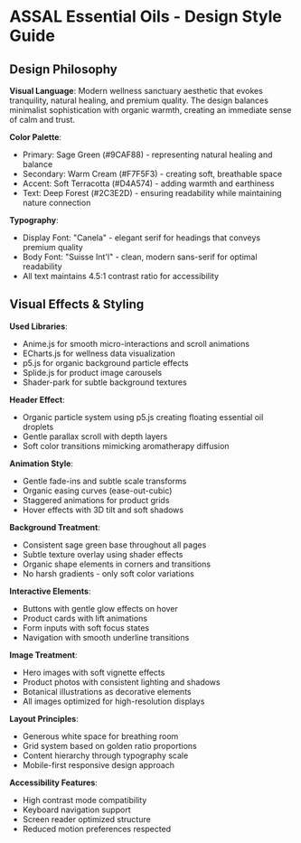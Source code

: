 # ASSAL Essential Oils - Design Style Guide

## Design Philosophy

**Visual Language**: Modern wellness sanctuary aesthetic that evokes tranquility, natural healing, and premium quality. The design balances minimalist sophistication with organic warmth, creating an immediate sense of calm and trust.

**Color Palette**: 
- Primary: Sage Green (#9CAF88) - representing natural healing and balance
- Secondary: Warm Cream (#F7F5F3) - creating soft, breathable space
- Accent: Soft Terracotta (#D4A574) - adding warmth and earthiness
- Text: Deep Forest (#2C3E2D) - ensuring readability while maintaining nature connection

**Typography**: 
- Display Font: "Canela" - elegant serif for headings that conveys premium quality
- Body Font: "Suisse Int'l" - clean, modern sans-serif for optimal readability
- All text maintains 4.5:1 contrast ratio for accessibility

## Visual Effects & Styling

**Used Libraries**: 
- Anime.js for smooth micro-interactions and scroll animations
- ECharts.js for wellness data visualization
- p5.js for organic background particle effects
- Splide.js for product image carousels
- Shader-park for subtle background textures

**Header Effect**: 
- Organic particle system using p5.js creating floating essential oil droplets
- Gentle parallax scroll with depth layers
- Soft color transitions mimicking aromatherapy diffusion

**Animation Style**:
- Gentle fade-ins and subtle scale transforms
- Organic easing curves (ease-out-cubic)
- Staggered animations for product grids
- Hover effects with 3D tilt and soft shadows

**Background Treatment**:
- Consistent sage green base throughout all pages
- Subtle texture overlay using shader effects
- Organic shape elements in corners and transitions
- No harsh gradients - only soft color variations

**Interactive Elements**:
- Buttons with gentle glow effects on hover
- Product cards with lift animations
- Form inputs with soft focus states
- Navigation with smooth underline transitions

**Image Treatment**:
- Hero images with soft vignette effects
- Product photos with consistent lighting and shadows
- Botanical illustrations as decorative elements
- All images optimized for high-resolution displays

**Layout Principles**:
- Generous white space for breathing room
- Grid system based on golden ratio proportions
- Content hierarchy through typography scale
- Mobile-first responsive design approach

**Accessibility Features**:
- High contrast mode compatibility
- Keyboard navigation support
- Screen reader optimized structure
- Reduced motion preferences respected